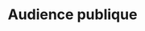 ---
title: Audience publique
longTitle: 'Audience publique'
tags:
- gccommon
french:
- "[[Public hearings]]"
---